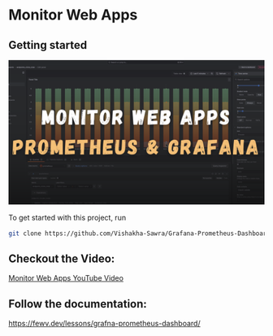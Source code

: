 # Monitor Web Apps 

## Getting started

![Lesson image](/grafana.png)

To get started with this project, run

```bash
git clone https://github.com/Vishakha-Sawra/Grafana-Prometheus-Dashboard
```

## Checkout the Video: 

[Monitor Web Apps YouTube Video](https://www.youtube.com/watch?v=y6bfr72Nntw&t=28s)

## Follow the documentation:

https://fewv.dev/lessons/grafna-prometheus-dashboard/

